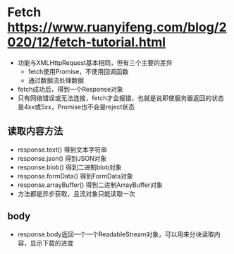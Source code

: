 # Fetch https://www.ruanyifeng.com/blog/2020/12/fetch-tutorial.html
- 功能与XMLHttpRequest基本相同，但有三个主要的差异
  - fetch使用Promise，不使用回调函数
  - 通过数据流处理数据
- fetch成功后，得到一个Response对象
- 只有网络错误或无法连接，fetch才会报错，也就是说即使服务器返回的状态是4xx或5xx，Promise也不会是reject状态

## 读取内容方法
- response.text()   得到文本字符串
- response.json()   得到JSON对象
- response.blob()   得到二进制blob对象
- response.formData()   得到FormData对象
- response.arrayBuffer()    得到二进制ArrayBuffer对象
- 方法都是异步获取，且流对象只能读取一次

## body
- response.body返回一个一个ReadableStream对象，可以用来分块读取内容，显示下载的进度